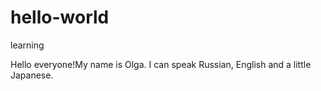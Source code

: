 # hello-world
learning

Hello everyone!My name is Olga. I can speak Russian, English and a little Japanese.
